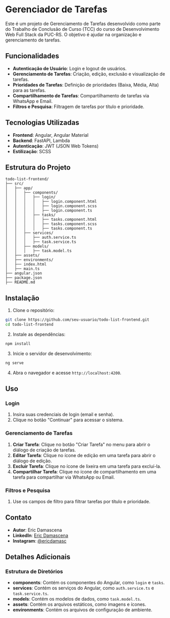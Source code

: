 # Gerenciador de Tarefas

Este é um projeto de Gerenciamento de Tarefas desenvolvido como parte do Trabalho de Conclusão de Curso (TCC) do curso de Desenvolvimento Web Full Stack da PUC-RS. O objetivo é ajudar na organização e gerenciamento de tarefas.

## Funcionalidades

- **Autenticação de Usuário**: Login e logout de usuários.
- **Gerenciamento de Tarefas**: Criação, edição, exclusão e visualização de tarefas.
- **Prioridades de Tarefas**: Definição de prioridades (Baixa, Média, Alta) para as tarefas.
- **Compartilhamento de Tarefas**: Compartilhamento de tarefas via WhatsApp e Email.
- **Filtros e Pesquisa**: Filtragem de tarefas por título e prioridade.

## Tecnologias Utilizadas

- **Frontend**: Angular, Angular Material
- **Backend**: FastAPI, Lambda
- **Autenticação**: JWT (JSON Web Tokens)
- **Estilização**: SCSS

## Estrutura do Projeto

```plaintext
todo-list-frontend/
├── src/
│   ├── app/
│   │   ├── components/
│   │   │   ├── login/
│   │   │   │   ├── login.component.html
│   │   │   │   ├── login.component.scss
│   │   │   │   ├── login.component.ts
│   │   │   ├── tasks/
│   │   │   │   ├── tasks.component.html
│   │   │   │   ├── tasks.component.scss
│   │   │   │   ├── tasks.component.ts
│   │   ├── services/
│   │   │   ├── auth.service.ts
│   │   │   ├── task.service.ts
│   │   ├── models/
│   │   │   ├── task.model.ts
│   ├── assets/
│   ├── environments/
│   ├── index.html
│   ├── main.ts
├── angular.json
├── package.json
├── README.md
```

## Instalação

1. Clone o repositório:

```bash
git clone https://github.com/seu-usuario/todo-list-frontend.git
cd todo-list-frontend
```

2. Instale as dependências:

```bash
npm install
```

3. Inicie o servidor de desenvolvimento:

```bash
ng serve
```

4. Abra o navegador e acesse `http://localhost:4200`.

## Uso

### Login

1. Insira suas credenciais de login (email e senha).
2. Clique no botão "Continuar" para acessar o sistema.

### Gerenciamento de Tarefas

1. **Criar Tarefa**: Clique no botão "Criar Tarefa" no menu para abrir o diálogo de criação de tarefas.
2. **Editar Tarefa**: Clique no ícone de edição em uma tarefa para abrir o diálogo de edição.
3. **Excluir Tarefa**: Clique no ícone de lixeira em uma tarefa para excluí-la.
4. **Compartilhar Tarefa**: Clique no ícone de compartilhamento em uma tarefa para compartilhar via WhatsApp ou Email.

### Filtros e Pesquisa

1. Use os campos de filtro para filtrar tarefas por título e prioridade.


## Contato

- **Autor**: Eric Damascena
- **LinkedIn**: [Eric Damascena](https://www.linkedin.com/in/eric-damascena/)
- **Instagram**: [@ericdamasc](https://www.instagram.com/ericdamasc)

## Detalhes Adicionais

### Estrutura de Diretórios

- **components**: Contém os componentes do Angular, como `login` e `tasks`.
- **services**: Contém os serviços do Angular, como `auth.service.ts` e `task.service.ts`.
- **models**: Contém os modelos de dados, como `task.model.ts`.
- **assets**: Contém os arquivos estáticos, como imagens e ícones.
- **environments**: Contém os arquivos de configuração de ambiente.
